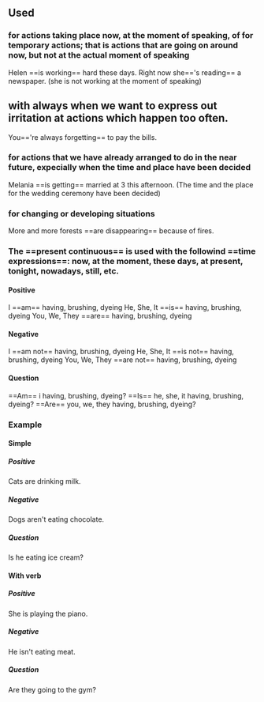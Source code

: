 ## Used
### for actions taking place now, at the moment of speaking, of for temporary actions; that is actions that are going on around now, but not at the actual moment of speaking
Helen ==is working== hard these days. Right now she=='s reading== a newspaper. (she is not working at the moment of speaking)
## with always when we want to express out irritation at actions which happen too often.
You=='re always forgetting== to pay the bills. 
### for actions that we have already arranged to do in the near future, expecially when the time and place have been decided
Melania ==is getting== married at 3 this afternoon. (The time and the place for the wedding ceremony have been decided)
### for changing or developing situations
More and more forests ==are disappearing== because of fires.
### The ==present continuous== is used with the followind ==time expressions==: now, at the moment, these days, at present, tonight, nowadays, still, etc.

#### Positive
I ==am== having, brushing, dyeing
He, She, It ==is== having, brushing, dyeing
You, We, They ==are== having, brushing, dyeing
#### Negative
I ==am not== having, brushing, dyeing
He, She, It ==is not== having, brushing, dyeing
You, We, They ==are not== having, brushing, dyeing
#### Question
==Am== i having, brushing, dyeing?
==Is== he, she, it having, brushing, dyeing?
==Are== you, we, they having, brushing, dyeing?

### Example
#### Simple
##### Positive
 Cats are drinking milk.
##### Negative
Dogs aren't eating chocolate.
##### Question
Is he eating ice cream?

#### With verb
##### Positive
She is playing the piano.
##### Negative
He isn't eating meat.
##### Question
Are they going to the gym?